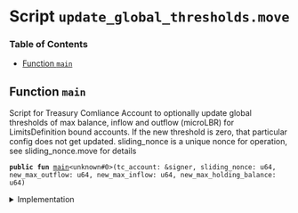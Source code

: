 
<a name="SCRIPT"></a>

# Script `update_global_thresholds.move`

### Table of Contents

-  [Function `main`](#SCRIPT_main)



<a name="SCRIPT_main"></a>

## Function `main`

Script for Treasury Comliance Account to optionally update global thresholds
of max balance, inflow and outflow (microLBR) for LimitsDefinition bound accounts.
If the new threshold is zero, that particular config does not get updated.
sliding_nonce is a unique nonce for operation, see sliding_nonce.move for details


<pre><code><b>public</b> <b>fun</b> <a href="#SCRIPT_main">main</a>&lt;unknown#0&gt;(tc_account: &signer, sliding_nonce: u64, new_max_outflow: u64, new_max_inflow: u64, new_max_holding_balance: u64)
</code></pre>



<details>
<summary>Implementation</summary>


<pre><code><b>fun</b> <a href="#SCRIPT_main">main</a>&lt;CoinType&gt;(
    tc_account: &signer,
    sliding_nonce: u64,
    new_max_outflow: u64,
    new_max_inflow: u64,
    new_max_holding_balance: u64,
) {
    <a href="../../modules/doc/SlidingNonce.md#0x1_SlidingNonce_record_nonce_or_abort">SlidingNonce::record_nonce_or_abort</a>(tc_account, sliding_nonce);
    <a href="../../modules/doc/AccountLimits.md#0x1_AccountLimits_update_limits_definition">AccountLimits::update_limits_definition</a>(tc_account, new_max_outflow, new_max_inflow, new_max_holding_balance);
}
</code></pre>



</details>
